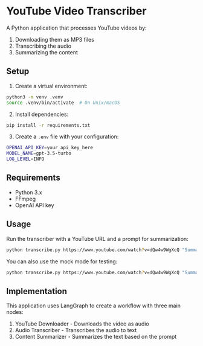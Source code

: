 # YouTube Video Transcriber

A Python application that processes YouTube videos by:
1. Downloading them as MP3 files
2. Transcribing the audio
3. Summarizing the content

## Setup

1. Create a virtual environment:
```bash
python3 -m venv .venv
source .venv/bin/activate  # On Unix/macOS
```

2. Install dependencies:
```bash
pip install -r requirements.txt
```

3. Create a `.env` file with your configuration:
```bash
OPENAI_API_KEY=your_api_key_here
MODEL_NAME=gpt-3.5-turbo
LOG_LEVEL=INFO
```

## Requirements
- Python 3.x
- FFmpeg
- OpenAI API key

## Usage

Run the transcriber with a YouTube URL and a prompt for summarization:

```bash
python transcribe.py https://www.youtube.com/watch?v=dQw4w9WgXcQ "Summarize the key points of this video"
```

You can also use the mock mode for testing:

```bash
python transcribe.py https://www.youtube.com/watch?v=dQw4w9WgXcQ "Summarize the key points" --mock
```

## Implementation

This application uses LangGraph to create a workflow with three main nodes:
1. YouTube Downloader - Downloads the video as audio
2. Audio Transcriber - Transcribes the audio to text
3. Content Summarizer - Summarizes the text based on the prompt 